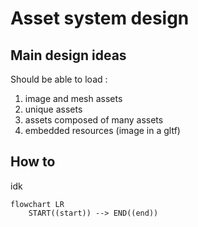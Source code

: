 # Asset system design


## Main design ideas

Should be able to load :

1. image and mesh assets
2. unique assets
3. assets composed of many assets
4. embedded resources (image in a gltf)

## How to

idk

```mermaid
flowchart LR
    START((start)) --> END((end))

```